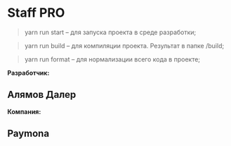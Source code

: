 # Staff PRO

>yarn run start – для запуска проекта в среде разработки;

>yarn run build – для компиляции проекта. Результат в папке /build;

>yarn run format – для нормализации всего кода в проекте;

**Разработчик:** 
## Алямов Далер

**Компания:**
## Paymona